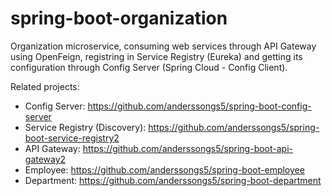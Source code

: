 # spring-boot-organization

Organization microservice, consuming web services through API Gateway using OpenFeign, registring in Service Registry (Eureka) and getting its configuration through Config Server (Spring Cloud - Config Client).

Related projects:

* Config Server: https://github.com/anderssongs5/spring-boot-config-server
* Service Registry (Discovery): https://github.com/anderssongs5/spring-boot-service-registry2
* API Gateway: https://github.com/anderssongs5/spring-boot-api-gateway2
* Employee: https://github.com/anderssongs5/spring-boot-employee
* Department: https://github.com/anderssongs5/spring-boot-department
